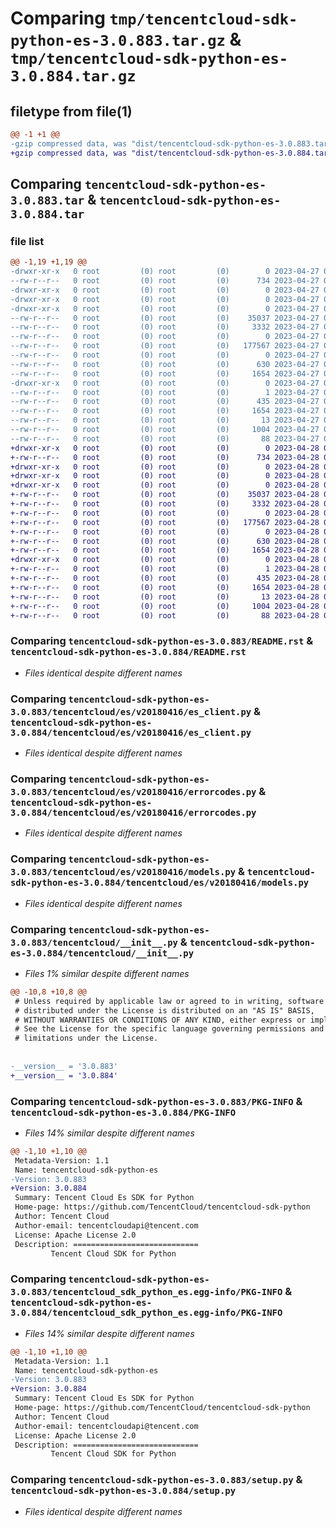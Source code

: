 # Comparing `tmp/tencentcloud-sdk-python-es-3.0.883.tar.gz` & `tmp/tencentcloud-sdk-python-es-3.0.884.tar.gz`

## filetype from file(1)

```diff
@@ -1 +1 @@
-gzip compressed data, was "dist/tencentcloud-sdk-python-es-3.0.883.tar", last modified: Thu Apr 27 00:32:38 2023, max compression
+gzip compressed data, was "dist/tencentcloud-sdk-python-es-3.0.884.tar", last modified: Fri Apr 28 02:19:17 2023, max compression
```

## Comparing `tencentcloud-sdk-python-es-3.0.883.tar` & `tencentcloud-sdk-python-es-3.0.884.tar`

### file list

```diff
@@ -1,19 +1,19 @@
-drwxr-xr-x   0 root         (0) root         (0)        0 2023-04-27 00:32:38.000000 tencentcloud-sdk-python-es-3.0.883/
--rw-r--r--   0 root         (0) root         (0)      734 2023-04-27 00:32:38.000000 tencentcloud-sdk-python-es-3.0.883/README.rst
-drwxr-xr-x   0 root         (0) root         (0)        0 2023-04-27 00:32:38.000000 tencentcloud-sdk-python-es-3.0.883/tencentcloud/
-drwxr-xr-x   0 root         (0) root         (0)        0 2023-04-27 00:32:38.000000 tencentcloud-sdk-python-es-3.0.883/tencentcloud/es/
-drwxr-xr-x   0 root         (0) root         (0)        0 2023-04-27 00:32:38.000000 tencentcloud-sdk-python-es-3.0.883/tencentcloud/es/v20180416/
--rw-r--r--   0 root         (0) root         (0)    35037 2023-04-27 00:32:38.000000 tencentcloud-sdk-python-es-3.0.883/tencentcloud/es/v20180416/es_client.py
--rw-r--r--   0 root         (0) root         (0)     3332 2023-04-27 00:32:38.000000 tencentcloud-sdk-python-es-3.0.883/tencentcloud/es/v20180416/errorcodes.py
--rw-r--r--   0 root         (0) root         (0)        0 2023-04-27 00:32:38.000000 tencentcloud-sdk-python-es-3.0.883/tencentcloud/es/v20180416/__init__.py
--rw-r--r--   0 root         (0) root         (0)   177567 2023-04-27 00:32:38.000000 tencentcloud-sdk-python-es-3.0.883/tencentcloud/es/v20180416/models.py
--rw-r--r--   0 root         (0) root         (0)        0 2023-04-27 00:32:38.000000 tencentcloud-sdk-python-es-3.0.883/tencentcloud/es/__init__.py
--rw-r--r--   0 root         (0) root         (0)      630 2023-04-27 00:32:38.000000 tencentcloud-sdk-python-es-3.0.883/tencentcloud/__init__.py
--rw-r--r--   0 root         (0) root         (0)     1654 2023-04-27 00:32:38.000000 tencentcloud-sdk-python-es-3.0.883/PKG-INFO
-drwxr-xr-x   0 root         (0) root         (0)        0 2023-04-27 00:32:38.000000 tencentcloud-sdk-python-es-3.0.883/tencentcloud_sdk_python_es.egg-info/
--rw-r--r--   0 root         (0) root         (0)        1 2023-04-27 00:32:38.000000 tencentcloud-sdk-python-es-3.0.883/tencentcloud_sdk_python_es.egg-info/dependency_links.txt
--rw-r--r--   0 root         (0) root         (0)      435 2023-04-27 00:32:38.000000 tencentcloud-sdk-python-es-3.0.883/tencentcloud_sdk_python_es.egg-info/SOURCES.txt
--rw-r--r--   0 root         (0) root         (0)     1654 2023-04-27 00:32:38.000000 tencentcloud-sdk-python-es-3.0.883/tencentcloud_sdk_python_es.egg-info/PKG-INFO
--rw-r--r--   0 root         (0) root         (0)       13 2023-04-27 00:32:38.000000 tencentcloud-sdk-python-es-3.0.883/tencentcloud_sdk_python_es.egg-info/top_level.txt
--rw-r--r--   0 root         (0) root         (0)     1004 2023-04-27 00:32:38.000000 tencentcloud-sdk-python-es-3.0.883/setup.py
--rw-r--r--   0 root         (0) root         (0)       88 2023-04-27 00:32:38.000000 tencentcloud-sdk-python-es-3.0.883/setup.cfg
+drwxr-xr-x   0 root         (0) root         (0)        0 2023-04-28 02:19:17.000000 tencentcloud-sdk-python-es-3.0.884/
+-rw-r--r--   0 root         (0) root         (0)      734 2023-04-28 02:19:17.000000 tencentcloud-sdk-python-es-3.0.884/README.rst
+drwxr-xr-x   0 root         (0) root         (0)        0 2023-04-28 02:19:17.000000 tencentcloud-sdk-python-es-3.0.884/tencentcloud/
+drwxr-xr-x   0 root         (0) root         (0)        0 2023-04-28 02:19:17.000000 tencentcloud-sdk-python-es-3.0.884/tencentcloud/es/
+drwxr-xr-x   0 root         (0) root         (0)        0 2023-04-28 02:19:17.000000 tencentcloud-sdk-python-es-3.0.884/tencentcloud/es/v20180416/
+-rw-r--r--   0 root         (0) root         (0)    35037 2023-04-28 02:19:17.000000 tencentcloud-sdk-python-es-3.0.884/tencentcloud/es/v20180416/es_client.py
+-rw-r--r--   0 root         (0) root         (0)     3332 2023-04-28 02:19:17.000000 tencentcloud-sdk-python-es-3.0.884/tencentcloud/es/v20180416/errorcodes.py
+-rw-r--r--   0 root         (0) root         (0)        0 2023-04-28 02:19:17.000000 tencentcloud-sdk-python-es-3.0.884/tencentcloud/es/v20180416/__init__.py
+-rw-r--r--   0 root         (0) root         (0)   177567 2023-04-28 02:19:17.000000 tencentcloud-sdk-python-es-3.0.884/tencentcloud/es/v20180416/models.py
+-rw-r--r--   0 root         (0) root         (0)        0 2023-04-28 02:19:17.000000 tencentcloud-sdk-python-es-3.0.884/tencentcloud/es/__init__.py
+-rw-r--r--   0 root         (0) root         (0)      630 2023-04-28 02:19:17.000000 tencentcloud-sdk-python-es-3.0.884/tencentcloud/__init__.py
+-rw-r--r--   0 root         (0) root         (0)     1654 2023-04-28 02:19:17.000000 tencentcloud-sdk-python-es-3.0.884/PKG-INFO
+drwxr-xr-x   0 root         (0) root         (0)        0 2023-04-28 02:19:17.000000 tencentcloud-sdk-python-es-3.0.884/tencentcloud_sdk_python_es.egg-info/
+-rw-r--r--   0 root         (0) root         (0)        1 2023-04-28 02:19:17.000000 tencentcloud-sdk-python-es-3.0.884/tencentcloud_sdk_python_es.egg-info/dependency_links.txt
+-rw-r--r--   0 root         (0) root         (0)      435 2023-04-28 02:19:17.000000 tencentcloud-sdk-python-es-3.0.884/tencentcloud_sdk_python_es.egg-info/SOURCES.txt
+-rw-r--r--   0 root         (0) root         (0)     1654 2023-04-28 02:19:17.000000 tencentcloud-sdk-python-es-3.0.884/tencentcloud_sdk_python_es.egg-info/PKG-INFO
+-rw-r--r--   0 root         (0) root         (0)       13 2023-04-28 02:19:17.000000 tencentcloud-sdk-python-es-3.0.884/tencentcloud_sdk_python_es.egg-info/top_level.txt
+-rw-r--r--   0 root         (0) root         (0)     1004 2023-04-28 02:19:17.000000 tencentcloud-sdk-python-es-3.0.884/setup.py
+-rw-r--r--   0 root         (0) root         (0)       88 2023-04-28 02:19:17.000000 tencentcloud-sdk-python-es-3.0.884/setup.cfg
```

### Comparing `tencentcloud-sdk-python-es-3.0.883/README.rst` & `tencentcloud-sdk-python-es-3.0.884/README.rst`

 * *Files identical despite different names*

### Comparing `tencentcloud-sdk-python-es-3.0.883/tencentcloud/es/v20180416/es_client.py` & `tencentcloud-sdk-python-es-3.0.884/tencentcloud/es/v20180416/es_client.py`

 * *Files identical despite different names*

### Comparing `tencentcloud-sdk-python-es-3.0.883/tencentcloud/es/v20180416/errorcodes.py` & `tencentcloud-sdk-python-es-3.0.884/tencentcloud/es/v20180416/errorcodes.py`

 * *Files identical despite different names*

### Comparing `tencentcloud-sdk-python-es-3.0.883/tencentcloud/es/v20180416/models.py` & `tencentcloud-sdk-python-es-3.0.884/tencentcloud/es/v20180416/models.py`

 * *Files identical despite different names*

### Comparing `tencentcloud-sdk-python-es-3.0.883/tencentcloud/__init__.py` & `tencentcloud-sdk-python-es-3.0.884/tencentcloud/__init__.py`

 * *Files 1% similar despite different names*

```diff
@@ -10,8 +10,8 @@
 # Unless required by applicable law or agreed to in writing, software
 # distributed under the License is distributed on an "AS IS" BASIS,
 # WITHOUT WARRANTIES OR CONDITIONS OF ANY KIND, either express or implied.
 # See the License for the specific language governing permissions and
 # limitations under the License.
 
 
-__version__ = '3.0.883'
+__version__ = '3.0.884'
```

### Comparing `tencentcloud-sdk-python-es-3.0.883/PKG-INFO` & `tencentcloud-sdk-python-es-3.0.884/PKG-INFO`

 * *Files 14% similar despite different names*

```diff
@@ -1,10 +1,10 @@
 Metadata-Version: 1.1
 Name: tencentcloud-sdk-python-es
-Version: 3.0.883
+Version: 3.0.884
 Summary: Tencent Cloud Es SDK for Python
 Home-page: https://github.com/TencentCloud/tencentcloud-sdk-python
 Author: Tencent Cloud
 Author-email: tencentcloudapi@tencent.com
 License: Apache License 2.0
 Description: ============================
         Tencent Cloud SDK for Python
```

### Comparing `tencentcloud-sdk-python-es-3.0.883/tencentcloud_sdk_python_es.egg-info/PKG-INFO` & `tencentcloud-sdk-python-es-3.0.884/tencentcloud_sdk_python_es.egg-info/PKG-INFO`

 * *Files 14% similar despite different names*

```diff
@@ -1,10 +1,10 @@
 Metadata-Version: 1.1
 Name: tencentcloud-sdk-python-es
-Version: 3.0.883
+Version: 3.0.884
 Summary: Tencent Cloud Es SDK for Python
 Home-page: https://github.com/TencentCloud/tencentcloud-sdk-python
 Author: Tencent Cloud
 Author-email: tencentcloudapi@tencent.com
 License: Apache License 2.0
 Description: ============================
         Tencent Cloud SDK for Python
```

### Comparing `tencentcloud-sdk-python-es-3.0.883/setup.py` & `tencentcloud-sdk-python-es-3.0.884/setup.py`

 * *Files identical despite different names*

